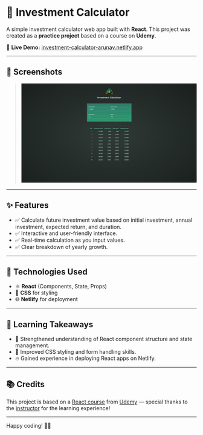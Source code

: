 # 💸 Investment Calculator

A simple investment calculator web app built with **React**. This project was created as a **practice project** based on a course on **Udemy**.

🔗 **Live Demo:** [investment-calculator-arunav.netlify.app](https://investment-calculator-arunav.netlify.app/)

---

## 📸 Screenshots

> ![Screenshot of the app](./public/invest-home-ss.png)

---

## ✨ Features

- ✅ Calculate future investment value based on initial investment, annual investment, expected return, and duration.
- ✅ Interactive and user-friendly interface.
- ✅ Real-time calculation as you input values.
- ✅ Clear breakdown of yearly growth.

---

## 🔧 Technologies Used

- ⚛️ **React** (Components, State, Props)
- 💅 **CSS** for styling
- 🌐 **Netlify** for deployment

---

## 🎯 Learning Takeaways

- 🎉 Strengthened understanding of React component structure and state management.
- 🚀 Improved CSS styling and form handling skills.
- 🔥 Gained experience in deploying React apps on Netlify.

---

## 📚 Credits

This project is based on a [React course](https://www.udemy.com/course/react-the-complete-guide-incl-redux/) from [Udemy](https://www.udemy.com/) — special thanks to the [instructor](https://www.udemy.com/user/maximilian-schwarzmuller/) for the learning experience!

---

Happy coding! 🚀✨
